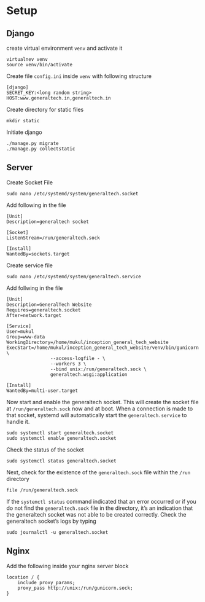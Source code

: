 # Setup

## Django

create virtual environment `venv` and activate it

    virtualnev venv
    source venv/bin/activate

Create file `config.ini` inside `venv` with following structure

    [django]
    SECRET_KEY:<long random string>
    HOST:www.generaltech.in,generaltech.in

Create directory for static files

    mkdir static

Initiate django

    ./manage.py migrate
    ./manage.py collectstatic

## Server

Create Socket File

    sudo nano /etc/systemd/system/generaltech.socket

Add following in the file

    [Unit]
    Description=generaltech socket

    [Socket]
    ListenStream=/run/generaltech.sock

    [Install]
    WantedBy=sockets.target

Create service file

    sudo nano /etc/systemd/system/generaltech.service

Add follwing in the file

    [Unit]
    Description=GeneralTech Website
    Requires=generaltech.socket
    After=network.target

    [Service]
    User=mukul
    Group=www-data
    WorkingDirectory=/home/mukul/inception_general_tech_website
    ExecStart=/home/mukul/inception_general_tech_website/venv/bin/gunicorn \
                    --access-logfile - \
                    --workers 3 \
                    --bind unix:/run/generaltech.sock \
                    generaltech.wsgi:application

    [Install]
    WantedBy=multi-user.target

Now start and enable the generaltech socket. This will create the socket file at `/run/generaltech.sock` now and at boot. When a connection is made to that socket, systemd will automatically start the `generaltech.service` to handle it.

    sudo systemctl start generaltech.socket
    sudo systemctl enable generaltech.socket

Check the status of the socket

    sudo systemctl status generaltech.socket

Next, check for the existence of the `generaltech.sock` file within the `/run` directory

    file /run/generaltech.sock

If the `systemctl status` command indicated that an error occurred or if you do not find the `generaltech.sock` file in the directory, it’s an indication that the generaltech socket was not able to be created correctly. Check the generaltech socket’s logs by typing

    sudo journalctl -u generaltech.socket

## Nginx

Add the following inside your nginx server block

    location / {
        include proxy_params;
        proxy_pass http://unix:/run/gunicorn.sock;
    }